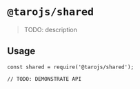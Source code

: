 # `@tarojs/shared`

> TODO: description

## Usage

```
const shared = require('@tarojs/shared');

// TODO: DEMONSTRATE API
```

